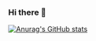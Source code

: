 ### Hi there 👋

[![Anurag's GitHub stats](https://github-readme-stats.vercel.app/api?username=PontakornDev)](https://github.com/anuraghazra/github-readme-stats)
